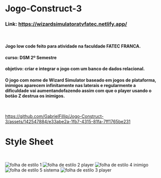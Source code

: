 # Jogo-Construct-3

### Link: https://wizardsimulatoratvfatec.netlify.app/
<br>

#### Jogo low code feito para atividade na faculdade FATEC FRANCA. 
#### curso: DSM 2º Semestre
#### objetivo: criar e integrar o jogo com um banco de dados relacional.

#### O jogo com nome de Wizard Simulator baseado em jogos de plataforma, inimigos aparecem infinitamente nas laterais e regularmente a dificuldade vai aumentandofazendo assim com que o player usando o botão Z destrua os inimigos.

<br>


https://github.com/GabrielFillip/Jogo-Construct-3/assets/142547884/e33abe2a-1fb7-4315-81fa-7ff1765be231




# Style Sheet
<br>

![folha de estilo 1](https://github.com/GabrielFillip/Jogo-Construct-3/assets/142547884/296a6f23-2a38-4712-b70c-0779136b1f58)
![folha de estilo 2 player](https://github.com/GabrielFillip/Jogo-Construct-3/assets/142547884/24d796a2-b53d-49c4-8e44-875b7ec27e32)
![folha de estilo 4 inimigo](https://github.com/GabrielFillip/Jogo-Construct-3/assets/142547884/42955406-cd93-44db-acfd-45adad65a3ce)
![folha de estilo 5 sistema](https://github.com/GabrielFillip/Jogo-Construct-3/assets/142547884/f5331b92-b9e0-4269-b437-a60f9be3ce80)
![folha de estilo 3 player](https://github.com/GabrielFillip/Jogo-Construct-3/assets/142547884/5b558100-6a33-4dc6-9c91-1e0cd38a651a)
